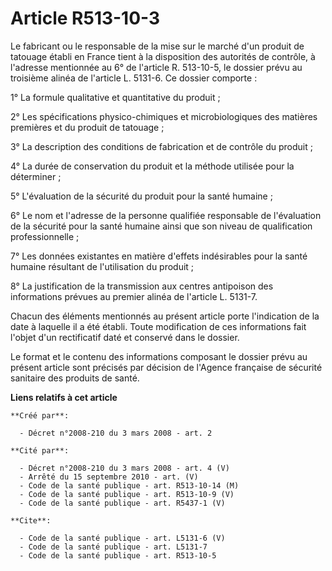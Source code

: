 # Article R513-10-3

Le fabricant ou le responsable de la mise sur le marché d'un produit de tatouage établi en France tient à la disposition des
autorités de contrôle, à l'adresse mentionnée au 6° de l'article R. 513-10-5, le dossier prévu au troisième alinéa de
l'article L. 5131-6. Ce dossier comporte : 

1° La formule qualitative et quantitative du produit ; 

2° Les spécifications physico-chimiques et microbiologiques des matières premières et du produit de tatouage ; 

3° La description des conditions de fabrication et de contrôle du produit ; 

4° La durée de conservation du produit et la méthode utilisée pour la déterminer ; 

5° L'évaluation de la sécurité du produit pour la santé humaine ; 

6° Le nom et l'adresse de la personne qualifiée responsable de l'évaluation de la sécurité pour la santé humaine ainsi que
son niveau de qualification professionnelle ; 

7° Les données existantes en matière d'effets indésirables pour la santé humaine résultant de l'utilisation du produit ; 

8° La justification de la transmission aux centres antipoison des informations prévues au premier alinéa de l'article L.
5131-7. 

Chacun des éléments mentionnés au présent article porte l'indication de la date à laquelle il a été établi. Toute
modification de ces informations fait l'objet d'un rectificatif daté et conservé dans le dossier. 

Le format et le contenu des informations composant le dossier prévu au présent article sont précisés par décision de l'Agence
française de sécurité sanitaire des produits de santé.

**Liens relatifs à cet article**

	**Créé par**:

	  - Décret n°2008-210 du 3 mars 2008 - art. 2

	**Cité par**:

	  - Décret n°2008-210 du 3 mars 2008 - art. 4 (V)
	  - Arrêté du 15 septembre 2010 - art. (V)
	  - Code de la santé publique - art. R513-10-14 (M)
	  - Code de la santé publique - art. R513-10-9 (V)
	  - Code de la santé publique - art. R5437-1 (V)

	**Cite**:

	  - Code de la santé publique - art. L5131-6 (V)
	  - Code de la santé publique - art. L5131-7
	  - Code de la santé publique - art. R513-10-5
